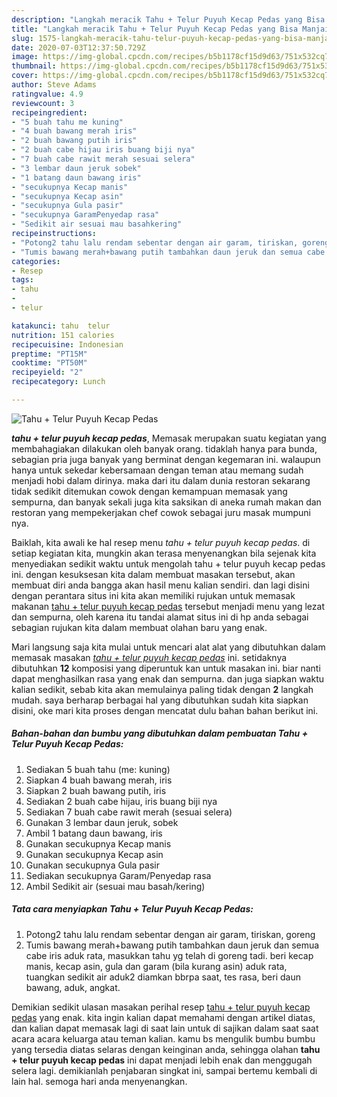 ```yaml
---
description: "Langkah meracik Tahu + Telur Puyuh Kecap Pedas yang Bisa Manjain Lidah"
title: "Langkah meracik Tahu + Telur Puyuh Kecap Pedas yang Bisa Manjain Lidah"
slug: 1575-langkah-meracik-tahu-telur-puyuh-kecap-pedas-yang-bisa-manjain-lidah
date: 2020-07-03T12:37:50.729Z
image: https://img-global.cpcdn.com/recipes/b5b1178cf15d9d63/751x532cq70/tahu-telur-puyuh-kecap-pedas-foto-resep-utama.jpg
thumbnail: https://img-global.cpcdn.com/recipes/b5b1178cf15d9d63/751x532cq70/tahu-telur-puyuh-kecap-pedas-foto-resep-utama.jpg
cover: https://img-global.cpcdn.com/recipes/b5b1178cf15d9d63/751x532cq70/tahu-telur-puyuh-kecap-pedas-foto-resep-utama.jpg
author: Steve Adams
ratingvalue: 4.9
reviewcount: 3
recipeingredient:
- "5 buah tahu me kuning"
- "4 buah bawang merah iris"
- "2 buah bawang putih iris"
- "2 buah cabe hijau iris buang biji nya"
- "7 buah cabe rawit merah sesuai selera"
- "3 lembar daun jeruk sobek"
- "1 batang daun bawang iris"
- "secukupnya Kecap manis"
- "secukupnya Kecap asin"
- "secukupnya Gula pasir"
- "secukupnya GaramPenyedap rasa"
- "Sedikit air sesuai mau basahkering"
recipeinstructions:
- "Potong2 tahu lalu rendam sebentar dengan air garam, tiriskan, goreng"
- "Tumis bawang merah+bawang putih tambahkan daun jeruk dan semua cabe iris aduk rata, masukkan tahu yg telah di goreng tadi. beri kecap manis, kecap asin, gula dan garam (bila kurang asin) aduk rata, tuangkan sedikit air aduk2 diamkan bbrpa saat, tes rasa, beri daun bawang, aduk, angkat."
categories:
- Resep
tags:
- tahu
- 
- telur

katakunci: tahu  telur 
nutrition: 151 calories
recipecuisine: Indonesian
preptime: "PT15M"
cooktime: "PT50M"
recipeyield: "2"
recipecategory: Lunch

---
```



![Tahu + Telur Puyuh Kecap Pedas](https://img-global.cpcdn.com/recipes/b5b1178cf15d9d63/751x532cq70/tahu-telur-puyuh-kecap-pedas-foto-resep-utama.jpg)

<b><i>tahu + telur puyuh kecap pedas</i></b>, Memasak merupakan suatu kegiatan yang membahagiakan dilakukan oleh banyak orang. tidaklah hanya para bunda, sebagian pria juga banyak yang berminat dengan kegemaran ini. walaupun hanya untuk sekedar kebersamaan dengan teman atau memang sudah menjadi hobi dalam dirinya. maka dari itu dalam dunia restoran sekarang tidak sedikit ditemukan cowok dengan kemampuan memasak yang sempurna, dan banyak sekali juga kita saksikan di aneka rumah makan dan restoran yang mempekerjakan chef cowok sebagai juru masak mumpuni nya.

Baiklah, kita awali ke hal resep menu <i>tahu + telur puyuh kecap pedas</i>. di setiap kegiatan kita, mungkin akan terasa menyenangkan bila sejenak kita menyediakan sedikit waktu untuk mengolah tahu + telur puyuh kecap pedas ini. dengan kesuksesan kita dalam membuat masakan tersebut, akan membuat diri anda bangga akan hasil menu kalian sendiri. dan lagi disini dengan perantara situs ini kita akan memiliki rujukan untuk memasak makanan <u>tahu + telur puyuh kecap pedas</u> tersebut menjadi menu yang lezat dan sempurna, oleh karena itu tandai alamat situs ini di hp anda sebagai sebagian rujukan kita dalam membuat olahan baru yang enak.




Mari langsung saja kita mulai untuk mencari alat alat yang dibutuhkan dalam memasak masakan <u><i>tahu + telur puyuh kecap pedas</i></u> ini. setidaknya dibutuhkan <b>12</b> komposisi yang diperuntuk kan untuk masakan ini. biar nanti dapat menghasilkan rasa yang enak dan sempurna. dan juga siapkan waktu kalian sedikit, sebab kita akan memulainya paling tidak dengan <b>2</b> langkah mudah. saya berharap berbagai hal yang dibutuhkan sudah kita siapkan disini, oke mari kita proses dengan mencatat dulu bahan bahan berikut ini.

<!--inarticleads1-->

##### Bahan-bahan dan bumbu yang dibutuhkan dalam pembuatan Tahu + Telur Puyuh Kecap Pedas:

1. Sediakan 5 buah tahu (me: kuning)
1. Siapkan 4 buah bawang merah, iris
1. Siapkan 2 buah bawang putih, iris
1. Sediakan 2 buah cabe hijau, iris buang biji nya
1. Sediakan 7 buah cabe rawit merah (sesuai selera)
1. Gunakan 3 lembar daun jeruk, sobek
1. Ambil 1 batang daun bawang, iris
1. Gunakan secukupnya Kecap manis
1. Gunakan secukupnya Kecap asin
1. Gunakan secukupnya Gula pasir
1. Sediakan secukupnya Garam/Penyedap rasa
1. Ambil Sedikit air (sesuai mau basah/kering)




<!--inarticleads2-->

##### Tata cara menyiapkan Tahu + Telur Puyuh Kecap Pedas:

1. Potong2 tahu lalu rendam sebentar dengan air garam, tiriskan, goreng
1. Tumis bawang merah+bawang putih tambahkan daun jeruk dan semua cabe iris aduk rata, masukkan tahu yg telah di goreng tadi. beri kecap manis, kecap asin, gula dan garam (bila kurang asin) aduk rata, tuangkan sedikit air aduk2 diamkan bbrpa saat, tes rasa, beri daun bawang, aduk, angkat.




Demikian sedikit ulasan masakan perihal resep <u>tahu + telur puyuh kecap pedas</u> yang enak. kita ingin kalian dapat memahami dengan artikel diatas, dan kalian dapat memasak lagi di saat lain untuk di sajikan dalam saat saat acara acara keluarga atau teman kalian. kamu bs mengulik bumbu bumbu yang tersedia diatas selaras dengan keinginan anda, sehingga olahan <b>tahu + telur puyuh kecap pedas</b> ini dapat menjadi lebih enak dan menggugah selera lagi. demikianlah penjabaran singkat ini, sampai bertemu kembali di lain hal. semoga hari anda menyenangkan.
